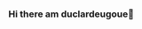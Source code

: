 ### Hi there am duclardeugoue👋

<!--

Here are some ideas to get you started:

- 🔭 I’m currently working on ...
- 🌱 I’m currently learning ... Django 4
- 👯 I’m looking to collaborate on ... Open source projects
- 🤔 I’m looking for help with ... Ecmascript
- 💬 Ask me about ... anything
- 📫 How to reach me: ...[Facebook](https://facebook.com/duclairdeugoue)
- 😄 Pronouns: ... 
- ⚡ Fun fact: ... Like Animes and Series
-->

